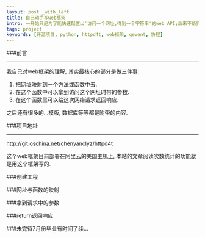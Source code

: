 ```yaml
---
layout: post _with_left
title: 自己动手写web框架
intro: 一开始只是为了能快速配置出'访问一个网址,得到一个字符串'的web API;后来不断完善,慢慢积累出了自己的web框架——支持python2和3.
tags: project
keywords: [开源项目, python, httpd4t, web框架, gevent, 协程]
---
```



###前言

---
我自己对web框架的理解, 其实最核心的部分是做三件事:    

1. 把网址映射到一个方法或函数中去.    
2. 在这个函数中可以拿到访问这个网址时带的参数.    
3. 在这个函数里可以给这次网络请求返回响应.    

之后还有很多的...模版, 数据库等等都是附带的内容.    


###项目地址

---
http://git.oschina.net/chenyanclyz/httpd4t    

这个web框架目前部署在阿里云的美国主机上, 本站的文章阅读次数统计的功能就是用这个框架写的.    


###创建工程


###网址与函数的映射


###拿到请求中的参数


###return返回响应


###未完待7月份毕业有时间了续...
